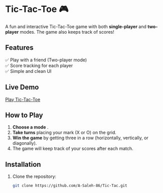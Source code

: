 # Tic-Tac-Toe 🎮  

A fun and interactive Tic-Tac-Toe game with both **single-player** and **two-player** modes. The game also keeps track of scores!  

## Features  
✅ Play with a friend (Two-player mode)  
✅ Score tracking for each player  
✅ Simple and clean UI  

## Live Demo  
[Play Tic-Tac-Toe](https://a-saleh-86.github.io/Tic-Tac/)  

## How to Play  
1. **Choose a mode** .  
2. **Take turns** placing your mark (X or O) on the grid.  
3. **Win the game** by getting three in a row (horizontally, vertically, or diagonally).  
4. The game will keep track of your scores after each match.  

## Installation  
1. Clone the repository:  
   ```sh
   git clone https://github.com/A-Saleh-86/Tic-Tac.git

